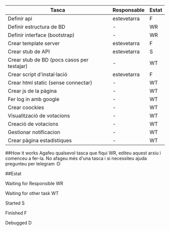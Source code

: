  Tasca | Responsable | Estat  
 ---| --- | ---
 Definir api | estevetarra | F 
 Definir estructura de BD | - | WR 
 Definir interface (bootstrap) | - | WR 
 Crear template server | estevetarra | F 
 Crear stub de API | estevetarra | S 
 Crear stub de BD (pocs casos per testajar) | - | WT 
 Crear script d'instal·lació | estevetarra | F 
 Crear html static (sense connectar) | - | WT 
 Crear js de la pàgina | - | WT 
 Fer log in amb google | - | WT 
 Crear coockies | - | WT 
 Visualització de votacions | - | WT 
 Creació de votacions | - | WT 
 Gestionar notificacion | - | WT 
 Crear pàgina estadístiques | - | WT 


##How it works
Agafeu qualsevol tasca que fiqui WR, editeu aquest arxiu i comenceu a fer-la. No afageu més d'una tasca i si necessiteu ajuda pregunteu per telegram :D

##Estat

Waiting for Responsible WR

Waiting for other task WT

Started S

Finished  F

Debugged  D
